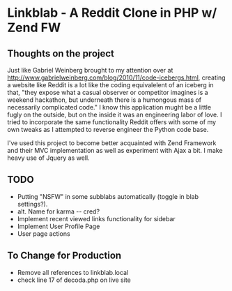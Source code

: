 Linkblab - A Reddit Clone in PHP w/ Zend FW
==========================================

Thoughts on the project
----------------------------------

Just like Gabriel Weinberg brought to my attention over at http://www.gabrielweinberg.com/blog/2010/11/code-icebergs.html, creating a website like Reddit is a lot like the coding equivalelent of an iceberg in that, "they expose what a casual observer or competitor imagines is a  weekend hackathon, but underneath there is a humongous mass of necessarily  complicated code." I know this application mught be a little fugly on the outside, but on the inside it was an engineering labor of love. I tried to incorporate the same functionality Reddit offers with some of my own tweaks as I attempted to reverse engineer the Python code base.

I've used this project to become better acquainted with Zend Framework and their MVC implementation as well as experiment with Ajax a bit. I make heavy use of Jquery as well.

TODO 
----------------------

- Putting "NSFW" in some subblabs automatically (toggle in blab settings?).
- alt. Name for karma -- cred? 
- Implement recent viewed links functionality for sidebar
- Implement User Profile Page
- User page actions

To Change for Production
----------------------

- Remove all references to linkblab.local
- check line 17 of decoda.php on live site
